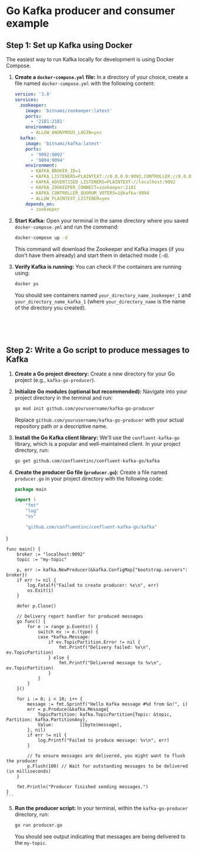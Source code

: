 # Go Kafka producer and consumer example

## **Step 1: Set up Kafka using Docker**
The easiest way to run Kafka locally for development is using Docker Compose.
1.  **Create a `docker-compose.yml` file:** In a directory of your choice, create a file named `docker-compose.yml` with the following content:

    ```yaml
    version: '3.8'
    services:
      zookeeper:
        image: 'bitnami/zookeeper:latest'
        ports:
          - '2181:2181'
        environment:
          - ALLOW_ANONYMOUS_LOGIN=yes
      kafka:
        image: 'bitnami/kafka:latest'
        ports:
          - '9092:9092'
          - '9094:9094'
        environment:
          - KAFKA_BROKER_ID=1
          - KAFKA_LISTENERS=PLAINTEXT://0.0.0.0:9092,CONTROLLER://0.0.0.0:9094
          - KAFKA_ADVERTISED_LISTENERS=PLAINTEXT://localhost:9092
          - KAFKA_ZOOKEEPER_CONNECT=zookeeper:2181
          - KAFKA_CONTROLLER_QUORUM_VOTERS=1@kafka:9094
          - ALLOW_PLAINTEXT_LISTENER=yes
        depends_on:
          - zookeeper
    ```

2.  **Start Kafka:** Open your terminal in the same directory where you saved `docker-compose.yml` and run the command:

    ```bash
    docker-compose up -d
    ```

    This command will download the Zookeeper and Kafka images (if you don't have them already) and start them in detached mode (`-d`).

3.  **Verify Kafka is running:** You can check if the containers are running using:

    ```bash
    docker ps
    ```

    You should see containers named `your_directory_name_zookeeper_1` and `your_directory_name_kafka_1` (where `your_directory_name` is the name of the directory you created).

<br><br><br>

## **Step 2: Write a Go script to produce messages to Kafka**
1.  **Create a Go project directory:** Create a new directory for your Go project (e.g., `kafka-go-producer`).

2.  **Initialize Go modules (optional but recommended):** Navigate into your project directory in the terminal and run:

    ```bash
    go mod init github.com/yourusername/kafka-go-producer
    ```

    Replace `github.com/yourusername/kafka-go-producer` with your actual repository path or a descriptive name.

3.  **Install the Go Kafka client library:** We'll use the `confluent-kafka-go` library, which is a popular and well-maintained client. In your project directory, run:

    ```bash
    go get github.com/confluentinc/confluent-kafka-go/kafka
    ```

4.  **Create the producer Go file (`producer.go`):** Create a file named `producer.go` in your project directory with the following code:

    ```go
    package main

    import (
        "fmt"
        "log"
        "os"

        "github.com/confluentinc/confluent-kafka-go/kafka"
)

    func main() {
        broker := "localhost:9092"
        topic := "my-topic"

        p, err := kafka.NewProducer(&kafka.ConfigMap{"bootstrap.servers": broker})
        if err != nil {
            log.Fatalf("Failed to create producer: %s\n", err)
            os.Exit(1)
        }

        defer p.Close()

        // Delivery report handler for produced messages
        go func() {
            for e := range p.Events() {
                switch ev := e.(type) {
                case *kafka.Message:
                    if ev.TopicPartition.Error != nil {
                        fmt.Printf("Delivery failed: %v\n", ev.TopicPartition)
                    } else {
                        fmt.Printf("Delivered message to %v\n", ev.TopicPartition)
                    }
                }
            }
        }()

        for i := 0; i < 10; i++ {
            message := fmt.Sprintf("Hello Kafka message #%d from Go!", i)
            err = p.Produce(&kafka.Message{
                TopicPartition: kafka.TopicPartition{Topic: &topic, Partition: kafka.PartitionAny},
                Value:          []byte(message),
            }, nil)
            if err != nil {
                log.Printf("Failed to produce message: %v\n", err)
            }

            // To ensure messages are delivered, you might want to flush the producer
            p.Flush(100) // Wait for outstanding messages to be delivered (in milliseconds)
        }

        fmt.Println("Producer finished sending messages.")
    }
    ```

5.  **Run the producer script:** In your terminal, within the `kafka-go-producer` directory, run:

    ```bash
    go run producer.go
    ```

    You should see output indicating that messages are being delivered to the `my-topic`.
